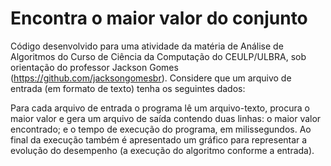 # Encontra o maior valor do conjunto

Código desenvolvido para uma atividade da matéria de Análise de Algoritmos do Curso de Ciência da Computação do CEULP/ULBRA, sob orientação do professor Jackson Gomes (https://github.com/jacksongomesbr). Considere que um arquivo de entrada (em formato de texto) tenha os seguintes dados:

Para cada arquivo de entrada o programa lê um arquivo-texto, procura o maior valor e gera um arquivo de saída contendo duas linhas: o maior valor encontrado; e o tempo de execução do programa, em milissegundos. Ao final da execução também é apresentado um gráfico para representar a evolução do desempenho (a execução do algoritmo conforme a entrada).
